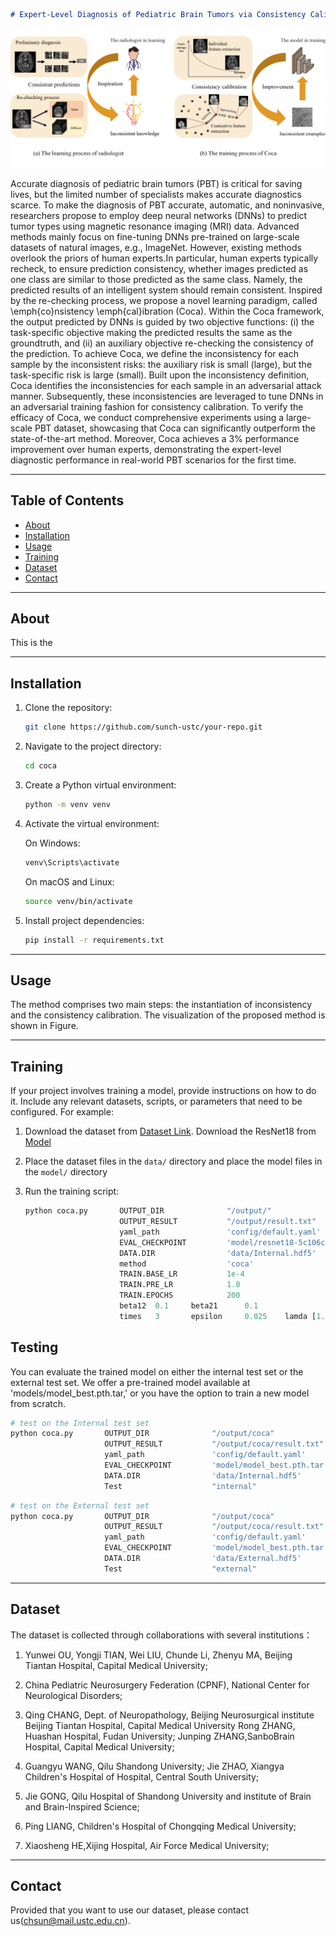<!--
 * @Author             : ChenghaoSun (chsun@mail.ustc.edu.cn)
 * @Date               : 2023-09-12 09:27
 * @Last Modified By   : ZhenHuang (hz13@mail.ustc.edu.cn)
 * @Last Modified Date : 2023-09-12 19:27
 * @Description        : Details of tumor recognition settings
 * -------- 
 * Copyright (c) 2023 Multimedia Group USTC. 
--> 

```markdown
# Expert-Level Diagnosis of Pediatric Brain Tumors via Consistency Calibration
```
![Pipeline](./pipeline.png)  <!-- 如果有项目标志，将其链接放在这里 -->


Accurate diagnosis of pediatric brain tumors (PBT) is critical for saving lives, but the limited number of specialists makes accurate diagnostics scarce. To make the diagnosis of PBT accurate, automatic, and noninvasive, researchers propose to employ deep neural networks (DNNs) to predict tumor types using magnetic resonance imaging (MRI) data. Advanced methods mainly focus on fine-tuning DNNs pre-trained on large-scale datasets of natural images, e.g., ImageNet. However, existing methods overlook the priors of human experts.In particular, human experts typically recheck, to ensure prediction consistency, whether images predicted as one class are similar to those predicted as the same class. Namely, the predicted results of an intelligent system should remain consistent. Inspired by the re-checking process, we propose a novel learning paradigm, called \emph{co}nsistency \emph{cal}ibration (Coca). 
Within the Coca framework, the output predicted by DNNs is guided by two objective functions: (i) the task-specific objective making the predicted results the same as the groundtruth, and (ii) an auxiliary objective re-checking the consistency of the prediction. To achieve Coca, we define the inconsistency for each sample by the inconsistent risks: the auxiliary risk is small (large), but the task-specific risk is large (small). Built upon the inconsistency definition, Coca identifies the inconsistencies for each sample in an adversarial attack manner. Subsequently, these inconsistencies are leveraged to tune DNNs in an adversarial training fashion for consistency calibration. To verify the efficacy of Coca, we conduct comprehensive experiments using a large-scale PBT dataset, showcasing that Coca can significantly outperform the state-of-the-art method. Moreover, Coca achieves a $3\%$ performance improvement over human experts, demonstrating the expert-level diagnostic performance in real-world PBT scenarios for the first time.


---

## Table of Contents

- [About](#about)
- [Installation](#installation)
- [Usage](#usage)
- [Training](#Training)
- [Dataset](#Dataset)
- [Contact](#Contact)

---

## About

This is the 

---

## Installation

1. Clone the repository:

   ```bash
   git clone https://github.com/sunch-ustc/your-repo.git
   ```

2. Navigate to the project directory:

   ```bash
   cd coca
   ```

3. Create a Python virtual environment:

   ```bash
   python -m venv venv
   ```

4. Activate the virtual environment:

   On Windows:

   ```bash
   venv\Scripts\activate
   ```

   On macOS and Linux:

   ```bash
   source venv/bin/activate
   ```

5. Install project dependencies:

   ```bash
   pip install -r requirements.txt
   ```

---

## Usage

The method comprises two main steps: the instantiation of inconsistency and the consistency calibration. The visualization of the proposed method is shown in Figure.

---

## Training 

If your project involves training a model, provide instructions on how to do it. Include any relevant datasets, scripts, or parameters that need to be configured. For example:

1. Download the dataset from [Dataset Link](https://rec.ustc.edu.cn/share/ba101400-5170-11ee-ab3f-8d1ce76c4e33).  Download the ResNet18 from [Model](https://download.pytorch.org/models/resnet18-5c106cde.pth)

2. Place the dataset files in the `data/` directory and  place the model files in the `model/` directory

3. Run the training script:

   ```python
   python coca.py       OUTPUT_DIR              "/output/"                    \
                        OUTPUT_RESULT           "/output/result.txt"          \
                        yaml_path               'config/default.yaml'         \
                        EVAL_CHECKPOINT         'model/resnet18-5c106cde.pth' \
                        DATA.DIR                'data/Internal.hdf5'          \
                        method                  'coca'                        \
                        TRAIN.BASE_LR           1e-4                          \
                        TRAIN.PRE_LR            1.0                           \
                        TRAIN.EPOCHS            200                           \
                        beta12  0.1     beta21      0.1                       \
                        times   3       epsilon     0.025    lamda [1.0,1.0,1.0,1.0]  
   ```

## Testing  
You can evaluate the trained model on either the internal test set or the external test set. We offer a pre-trained model available at 'models/model_best.pth.tar,' or you have the option to train a new model from scratch.

   ```python
   # test on the Internal test set
   python coca.py       OUTPUT_DIR              "/output/coca"             \
                        OUTPUT_RESULT           "/output/coca/result.txt"  \
                        yaml_path               'config/default.yaml'      \
                        EVAL_CHECKPOINT         'model/model_best.pth.tar' \
                        DATA.DIR                'data/Internal.hdf5'       \
                        Test                    "internal"
   ```

   ```bash
   # test on the External test set
   python coca.py       OUTPUT_DIR              "/output/coca"             \
                        OUTPUT_RESULT           "/output/coca/result.txt"  \
                        yaml_path               'config/default.yaml'      \
                        EVAL_CHECKPOINT         'model/model_best.pth.tar' \
                        DATA.DIR                'data/External.hdf5'       \
                        Test                    "external"
   ```
---
## Dataset

The dataset is collected through collaborations with several institutions：

1. Yunwei OU, Yongji TIAN,  Wei LIU, Chunde Li, Zhenyu MA,  Beijing Tiantan Hospital,  Capital Medical University;

2. China Pediatric Neurosurgery Federation (CPNF), National Center for Neurological Disorders;   

3. Qing CHANG, Dept. of Neuropathology, Beijing Neurosurgical institute Beijing Tiantan Hospital, Capital Medical University Rong ZHANG, Huashan Hospital, Fudan University; Junping ZHANG,SanboBrain Hospital, Capital Medical University; 

4. Guangyu WANG, Qilu Shandong University; Jie ZHAO, Xiangya Children's Hospital of Hospital, Central South University; 

5. Jie GONG, Qilu Hospital of Shandong University and institute of Brain and Brain-lnspired Science; 

6. Ping LIANG, Children's Hospital of Chongqing Medical University; 

7. Xiaosheng HE,Xijing Hospital, Air Force Medical University;
 
---

## Contact

Provided that you want to use our dataset, please contact us(chsun@mail.ustc.edu.cn).
 
